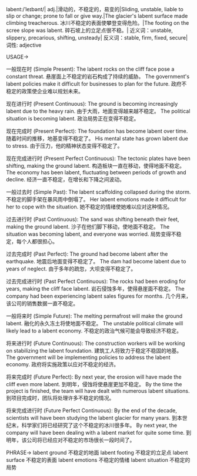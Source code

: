 labent:/ˈleɪbənt/| adj.|滑动的，不稳定的，易变的|Sliding, unstable, liable to slip or change;  prone to fall or give way.|The glacier's labent surface made climbing treacherous.  冰川不稳定的表面使攀登变得危险。|The footing on the scree slope was labent. 碎石坡上的立足点很不稳。| 近义词：unstable, slippery, precarious, shifting, unsteady| 反义词：stable, firm, fixed, secure| 词性: adjective

USAGE->

一般现在时 (Simple Present):
The labent rocks on the cliff face pose a constant threat.  悬崖面上不稳定的岩石构成了持续的威胁。
The government's labent policies make it difficult for businesses to plan for the future.  政府不稳定的政策使企业难以规划未来。

现在进行时 (Present Continuous):
The ground is becoming increasingly labent due to the heavy rain.  由于大雨，地面变得越来越不稳定。
The political situation is becoming labent. 政治局势正在变得不稳定。


现在完成时 (Present Perfect):
The foundation has become labent over time.  随着时间的推移，地基变得不稳定了。
His mental state has grown labent due to stress.  由于压力，他的精神状态变得不稳定了。


现在完成进行时 (Present Perfect Continuous):
The tectonic plates have been shifting, making the ground labent.  构造板块一直在移动，使得地面不稳定。
The economy has been labent, fluctuating between periods of growth and decline. 经济一直不稳定，在增长和下降之间波动。


一般过去时 (Simple Past):
The labent scaffolding collapsed during the storm.  不稳定的脚手架在暴风雨中倒塌了。
Her labent emotions made it difficult for her to cope with the situation.  她不稳定的情绪使她难以应对这种情况。


过去进行时 (Past Continuous):
The sand was shifting beneath their feet, making the ground labent.  沙子在他们脚下移动，使地面不稳定。
The situation was becoming labent, and everyone was worried. 局势变得不稳定，每个人都很担心。


过去完成时 (Past Perfect):
The ground had become labent after the earthquake.  地震后地面变得不稳定了。
The dam had become labent due to years of neglect. 由于多年的疏忽，大坝变得不稳定了。


过去完成进行时 (Past Perfect Continuous):
The rocks had been eroding for years, making the cliff face labent.  岩石侵蚀多年，使得悬崖面不稳定。
The company had been experiencing labent sales figures for months. 几个月来，该公司的销售数据一直不稳定。


一般将来时 (Simple Future):
The melting permafrost will make the ground labent.  融化的永久冻土将使地面不稳定。
The unstable political climate will likely lead to a labent economy. 不稳定的政治气候可能会导致经济不稳定。


将来进行时 (Future Continuous):
The construction workers will be working on stabilizing the labent foundation.  建筑工人将致力于稳定不稳固的地基。
The government will be implementing policies to address the labent economy. 政府将实施政策以应对不稳定的经济。


将来完成时 (Future Perfect):
By next year, the erosion will have made the cliff even more labent.  到明年，侵蚀将使悬崖更加不稳定。
By the time the project is finished, the team will have dealt with numerous labent situations. 到项目完成时，团队将处理许多不稳定的情况。


将来完成进行时 (Future Perfect Continuous):
By the end of the decade, scientists will have been studying the labent glacier for many years.  到本世纪末，科学家们将已经研究了这个不稳定的冰川很多年。
By next year, the company will have been dealing with a labent market for quite some time. 到明年，该公司将已经应对不稳定的市场很长一段时间了。


PHRASE->
labent ground 不稳定的地面
labent footing 不稳定的立足点
labent surface 不稳定的表面
labent emotions 不稳定的情绪
labent situation 不稳定的局势
